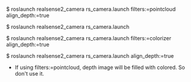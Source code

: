 $ roslaunch realsense2_camera rs_camera.launch filters:=pointcloud align_depth:=true

$ roslaunch realsense2_camera rs_camera.launch

$ roslaunch realsense2_camera rs_camera.launch filters:=colorizer align_depth:=true

$ roslaunch realsense2_camera rs_camera.launch align_depth:=true

* If using filters:=pointcloud, depth image will be filled with colored. So don't use it.